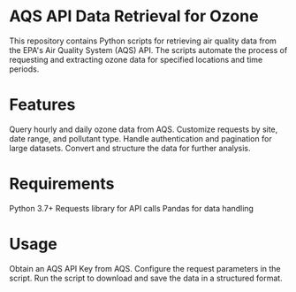 # AQS API Data Retrieval for Ozone 
This repository contains Python scripts for retrieving air quality data from the EPA's Air Quality System (AQS) API. The scripts automate the process of requesting and extracting ozone data for specified locations and time periods.

# Features
Query hourly and daily ozone data from AQS.
Customize requests by site, date range, and pollutant type.
Handle authentication and pagination for large datasets.
Convert and structure the data for further analysis.

# Requirements
Python 3.7+
Requests library for API calls
Pandas for data handling

# Usage
Obtain an AQS API Key from AQS.
Configure the request parameters in the script.
Run the script to download and save the data in a structured format.

